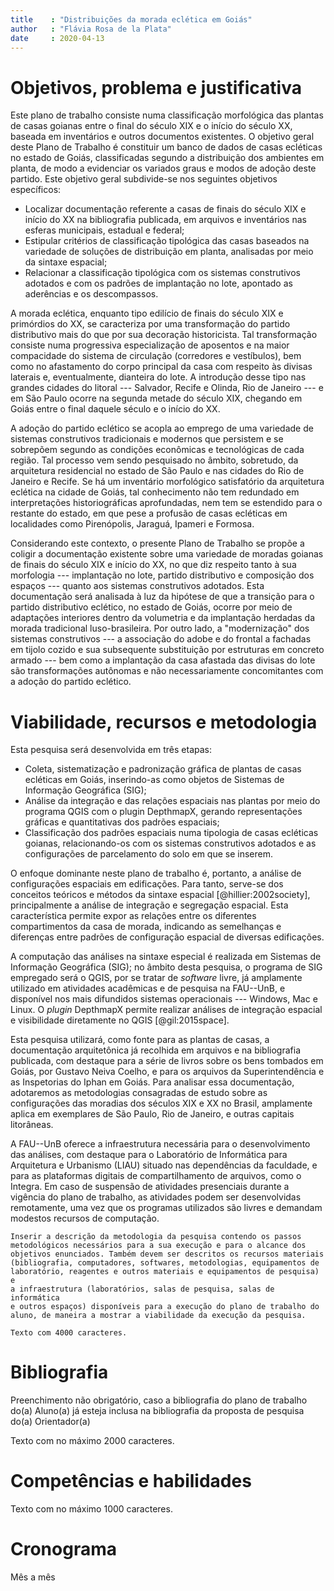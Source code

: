 ```yaml
---
title    : "Distribuições da morada eclética em Goiás"
author   : "Flávia Rosa de la Plata"
date     : 2020-04-13
---
```


Objetivos, problema e justificativa
===================================

Este plano de trabalho consiste numa classificação morfológica das
plantas de casas goianas entre o final do século XIX e o início do
século XX, baseada em inventários e outros documentos existentes.
O objetivo geral deste Plano de Trabalho é constituir um banco de dados
de casas ecléticas no estado de Goiás, classificadas segundo a
distribuição dos ambientes em planta, de modo a evidenciar os variados
graus e modos de adoção deste partido. Este objetivo geral subdivide-se
nos seguintes objetivos específicos:

- Localizar documentação referente a casas de finais do século XIX e
  início do XX na bibliografia publicada, em arquivos e inventários nas
  esferas municipais, estadual e federal;
- Estipular critérios de classificação tipológica das casas baseados na
  variedade de soluções de distribuição em planta, analisadas por meio
  da sintaxe espacial;
- Relacionar a classificação tipológica com os sistemas construtivos
  adotados e com os padrões de implantação no lote, apontado as
  aderências e os descompassos.

A morada eclética, enquanto tipo edilício de finais do século XIX e
primórdios do XX, se caracteriza por uma transformação do partido
distributivo mais do que por sua decoração historicista. Tal
transformação consiste numa progressiva especialização de aposentos e na
maior compacidade do sistema de circulação (corredores e vestíbulos),
bem como no afastamento do corpo principal da casa com respeito às
divisas laterais e, eventualmente, dianteira do lote. A introdução desse
tipo nas grandes cidades do litoral --- Salvador, Recife e Olinda, Rio
de Janeiro --- e em São Paulo ocorre na segunda metade do século XIX,
chegando em Goiás entre o final daquele século e o início do XX.

A adoção do partido eclético se acopla ao emprego de uma variedade de
sistemas construtivos tradicionais e modernos que persistem e se
sobrepõem segundo as condições econômicas e tecnológicas de cada região.
Tal processo vem sendo pesquisado no âmbito, sobretudo, da arquitetura
residencial no estado de São Paulo e nas cidades do Rio de Janeiro e
Recife. Se há um inventário morfológico satisfatório da arquitetura
eclética na cidade de Goiás, tal conhecimento não tem redundado em
interpretações historiográficas aprofundadas, nem tem se estendido para
o restante do estado, em que pese a profusão de casas ecléticas em
localidades como Pirenópolis, Jaraguá, Ipameri e Formosa.

Considerando este contexto, o presente Plano de Trabalho se propõe a
coligir a documentação existente sobre uma variedade de moradas goianas
de finais do século XIX e início do XX, no que diz respeito tanto à sua
morfologia --- implantação no lote, partido distributivo e composição
dos espaços --- quanto aos sistemas construtivos adotados. Esta
documentação será analisada à luz da hipótese de que a transição para o
partido distributivo eclético, no estado de Goiás, ocorre por meio de
adaptações interiores dentro da volumetria e da implantação herdadas da
morada tradicional luso-brasileira. Por outro lado, a "modernização" dos
sistemas construtivos --- a associação do adobe e do frontal a fachadas
em tijolo cozido e sua subsequente substituição por estruturas em
concreto armado --- bem como a implantação da casa afastada das divisas
do lote são transformações autônomas e não necessariamente concomitantes
com a adoção do partido eclético.

Viabilidade, recursos e metodologia
===================================

Esta pesquisa será desenvolvida em três etapas:

- Coleta, sistematização e padronização gráfica de plantas de casas
  ecléticas em Goiás, inserindo-as como objetos de Sistemas de
  Informação Geográfica (SIG);
- Análise da integração e das relações espaciais nas plantas por meio do
  programa QGIS com o plugin DepthmapX, gerando representações gráficas
  e quantitativas dos padrões espaciais;
- Classificação dos padrões espaciais numa tipologia de casas ecléticas
  goianas, relacionando-os com os sistemas construtivos adotados e as
  configurações de parcelamento do solo em que se inserem.

O enfoque dominante neste plano de trabalho é, portanto, a análise de
configurações espaciais em edificações. Para tanto, serve-se dos
conceitos teóricos e métodos da sintaxe espacial [@hillier:2002society],
principalmente a análise de integração e segregação espacial. Esta
característica permite expor as relações entre os diferentes
compartimentos da casa de morada, indicando as semelhanças e diferenças
entre padrões de configuração espacial de diversas edificações.

A computação das análises na sintaxe especial é realizada em Sistemas de
Informação Geográfica (SIG); no âmbito desta pesquisa, o programa de SIG
empregado será o QGIS, por se tratar de *software* livre, já amplamente
utilizado em atividades acadêmicas e de pesquisa na FAU--UnB, e
disponível nos mais difundidos sistemas operacionais --- Windows, Mac e
Linux. O *plugin* DepthmapX permite realizar análises de integração
espacial e visibilidade diretamente no QGIS [@gil:2015space].

Esta pesquisa utilizará, como fonte para as plantas de casas, a
documentação arquitetônica já recolhida em arquivos e na bibliografia
publicada, com destaque para a série de livros sobre os bens tombados em
Goiás, por Gustavo Neiva Coelho, e para os arquivos da Superintendência
e as Inspetorias do Iphan em Goiás. Para analisar essa documentação,
adotaremos as metodologias consagradas de estudo sobre as configurações
das moradias dos séculos XIX e XX no Brasil, amplamente aplica em
exemplares de São Paulo, Rio de Janeiro, e outras capitais litorâneas.

A FAU--UnB oferece a infraestrutura necessária para o desenvolvimento
das análises, com destaque para o Laboratório de Informática para
Arquitetura e Urbanismo (LIAU) situado nas dependências da faculdade, e
para as plataformas digitais de compartilhamento de arquivos, como o
Integra. Em caso de suspensão de atividades presenciais durante a
vigência do plano de trabalho, as atividades podem ser desenvolvidas
remotamente, uma vez que os programas utilizados são livres e demandam
modestos recursos de computação.

    Inserir a descrição da metodologia da pesquisa contendo os passos
    metodológicos necessários para a sua execução e para o alcance dos
    objetivos enunciados. Também devem ser descritos os recursos materiais
    (bibliografia, computadores, softwares, metodologias, equipamentos de
    laboratório, reagentes e outros materiais e equipamentos de pesquisa) e
    a infraestrutura (laboratórios, salas de pesquisa, salas de informática
    e outros espaços) disponíveis para a execução do plano de trabalho do
    aluno, de maneira a mostrar a viabilidade da execução da pesquisa.

    Texto com 4000 caracteres.


Bibliografia
============

Preenchimento não obrigatório, caso a bibliografia do plano de trabalho
do(a) Aluno(a) já esteja inclusa na bibliografia da proposta de pesquisa
do(a) Orientador(a)

Texto com no máximo 2000 caracteres.


Competências e habilidades
==========================

Texto com no máximo 1000 caracteres.


Cronograma
==========

Mês a mês


